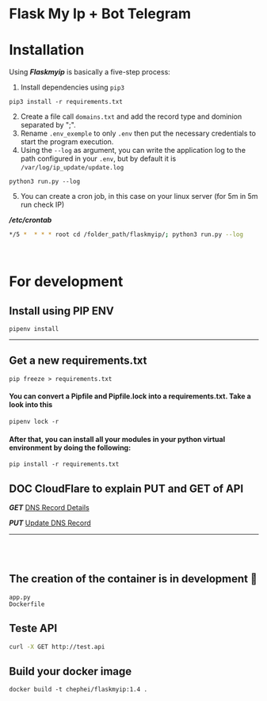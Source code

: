 # Flask My Ip + Bot Telegram
# Installation

Using ***Flaskmyip*** is basically a five-step process:
1. Install dependencies using `pip3`
```
pip3 install -r requirements.txt
```
2. Create a file call `domains.txt` and add the record type and dominion separated by ";".
3. Rename `.env_exemple` to only `.env` then put the necessary credentials to start the program execution.
4. Using the ```--log``` as argument, you can write the application log to the path configured in your `.env`, but by default it is `/var/log/ip_update/update.log`

```
python3 run.py --log
```
5. You can create a cron job, in this case on your linux server (for 5m in 5m run check IP)

***/etc/crontab***
```bash
*/5 *  * * * root cd /folder_path/flaskmyip/; python3 run.py --log
```
<br/>

# For development
## Install using PIP ENV
```
pipenv install
```
<hr/>

## Get a new requirements.txt
```
pip freeze > requirements.txt
```

#### You can convert a Pipfile and Pipfile.lock into a requirements.txt. Take a look into this
```
pipenv lock -r
```
#### After that, you can install all your modules in your python virtual environment by doing the following:
```
pip install -r requirements.txt
```


## DOC CloudFlare to explain PUT and GET of API
***GET***
<a href="https://api.cloudflare.com/#dns-records-for-a-zone-dns-record-details">
DNS Record Details
</a>

***PUT***
<a href="https://api.cloudflare.com/#dns-records-for-a-zone-update-dns-record">
Update DNS Record
</a> 

<hr/>
<br/>
<br/>

## The creation of the container is in development :raised_back_of_hand:
```
app.py
Dockerfile
```

## Teste API
```bash
curl -X GET http://test.api
```

## Build your docker image
```docker
docker build -t chephei/flaskmyip:1.4 .
```
